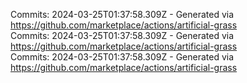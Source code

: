 Commits: 2024-03-25T01:37:58.309Z - Generated via https://github.com/marketplace/actions/artificial-grass
<br>
Commits: 2024-03-25T01:37:58.309Z - Generated via https://github.com/marketplace/actions/artificial-grass
<br>
Commits: 2024-03-25T01:37:58.309Z - Generated via https://github.com/marketplace/actions/artificial-grass
<br>

